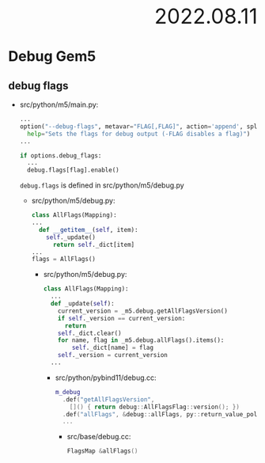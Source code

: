 <div style="text-align:right; font-size:3em;">2022.08.11</div>

# Debug Gem5

## debug flags

* src/python/m5/main.py:

  ```python
  ...
  option("--debug-flags", metavar="FLAG[,FLAG]", action='append', split=',',
    help="Sets the flags for debug output (-FLAG disables a flag)")
  ...
  ```

  ```python
  if options.debug_flags:
    ...
    debug.flags[flag].enable()
  ```

  `debug.flags` is defined in src/python/m5/debug.py

  * src/python/m5/debug.py:

    ```python
    class AllFlags(Mapping):
    ...
      def __getitem__(self, item):
        self._update()
          return self._dict[item]
    ...
    flags = AllFlags()
    ```

    * src/python/m5/debug.py:

      ```python
      class AllFlags(Mapping):
        ...
        def _update(self):
          current_version = _m5.debug.getAllFlagsVersion()
          if self._version == current_version:
            return
          self._dict.clear()
          for name, flag in _m5.debug.allFlags().items():
              self._dict[name] = flag
          self._version = current_version
        ...
      ```

      * src/python/pybind11/debug.cc:

        ```cpp
        m_debug
          .def("getAllFlagsVersion",
            []() { return debug::AllFlagsFlag::version(); })
          .def("allFlags", &debug::allFlags, py::return_value_policy::reference)
          ...
        ```

        * src/base/debug.cc:

          ```cpp
          FlagsMap &allFlags()
          ```
